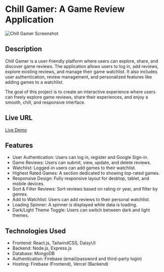 # Chill Gamer: A Game Review Application


![Chill Gamer Screenshot](https://i.ibb.co.com/Y70BVnjx/Chill-Gamer.png)

## Description
Chill Gamer is a user-friendly platform where users can explore, share, and discover game reviews. The application allows users to log in, add reviews, explore existing reviews, and manage their game watchlist. It also includes user authentication, review management, and personalized features like adding games to a watchlist.

The goal of this project is to create an interactive experience where users can freely explore game reviews, share their experiences, and enjoy a smooth, chill, and responsive interface.

## Live URL
[Live Demo](https://chill-game-3f796.web.app/)



## Features


- User Authentication: Users can log in, register and Google Sign-in.
- Game Reviews: Users can submit, view, update, and delete reviews.
- Watchlist: Logged-in users can add games to their watchlist.
- Highest Rated Games: A section dedicated to showing top-rated games.
- Responsive Design: Fully responsive layout for desktop, tablet, and mobile devices.
- Sort & Filter Reviews: Sort reviews based on rating or year, and filter by genres.
- Add to Watchlist: Users can add reviews to their personal watchlist.
- Loading Spinner: A spinner is displayed while data is loading.
- Dark/Light Theme Toggle: Users can switch between dark and light themes.



## Technologies Used

- Frontend: React.js, TailwindCSS, DaisyUI
- Backend: Node.js, Express.js
- Database: MongoDB
- Authentication: Firebase (email/password and third-party login)
- Hosting: Firebase (Frontend), Vercel (Backend)

